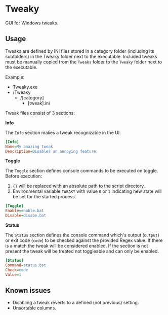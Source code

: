 # Tweaky
GUI for Windows tweaks.

## Usage

Tweaks are defined by INI files stored in a category folder (including its subfolders) in the Tweaky folder next to the executable. Included tweaks must be manually copied from the `Tweaks` folder to the `Tweaky` folder next to the executable.

Example:

* Tweaky.exe
* /Tweaky
	* /[category]
		* [tweak].ini

Tweak files consist of 3 sections:

**Info**

The `Info` section makes a tweak recognizable in the UI.

```ini
[Info]
Name=My amazing tweak
Description=Disables an annoying feature.
```

**Toggle**

The `Toggle` section defines console commands to be executed on toggle. Before execution:
1. `{}` will be replaced with an absolute path to the script directory.
2. Environmental variable `TWEAKY` with value `0` or `1` indicating new state will be set for the started process.

```ini
[Toggle]
Enable=enable.bat
Disable=disabe.bat
```

**Status**

The `Status` section defines the console command which's output (`output`) or exit code (`code`) to be checked against the provided Regex value. If there is a match the tweak will be considered enabled. If the section is not present the tweak will be treated not toggleable and can only be enabled.

```ini
[Status]
Command=status.bat
Check=code
Value=1
```

## Known issues

* Disabling a tweak reverts to a defined (not previous) setting.
* Unsortable columns.
